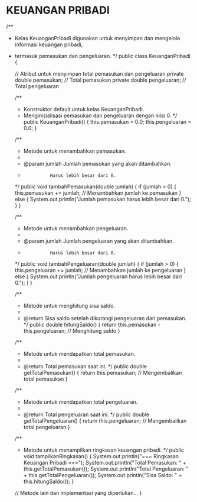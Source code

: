 # KEUANGAN PRIBADI

/**
* Kelas KeuanganPribadi digunakan untuk menyimpan dan mengelola informasi keuangan pribadi,
* termasuk pemasukan dan pengeluaran.
  */
  public class KeuanganPribadi {

  // Atribut untuk menyimpan total pemasukan dan pengeluaran
  private double pemasukan; // Total pemasukan
  private double pengeluaran; // Total pengeluaran

  /**
    * Konstruktor default untuk kelas KeuanganPribadi.
    * Menginisialisasi pemasukan dan pengeluaran dengan nilai 0.
      */
      public KeuanganPribadi() {
      this.pemasukan = 0.0;
      this.pengeluaran = 0.0;
      }

  /**
    * Metode untuk menambahkan pemasukan.
    *
    * @param jumlah Jumlah pemasukan yang akan ditambahkan.
    *               Harus lebih besar dari 0.
  */
  public void tambahPemasukan(double jumlah) {
  if (jumlah > 0) {
  this.pemasukan += jumlah; // Menambahkan jumlah ke pemasukan
  } else {
  System.out.println("Jumlah pemasukan harus lebih besar dari 0.");
  }
  }

  /**
    * Metode untuk menambahkan pengeluaran.
    *
    * @param jumlah Jumlah pengeluaran yang akan ditambahkan.
    *               Harus lebih besar dari 0.
  */
  public void tambahPengeluaran(double jumlah) {
  if (jumlah > 0) {
  this.pengeluaran += jumlah; // Menambahkan jumlah ke pengeluaran
  } else {
  System.out.println("Jumlah pengeluaran harus lebih besar dari 0.");
  }
  }

  /**
    * Metode untuk menghitung sisa saldo.
    *
    * @return Sisa saldo setelah dikurangi pengeluaran dari pemasukan.
      */
      public double hitungSaldo() {
      return this.pemasukan - this.pengeluaran; // Menghitung saldo
      }

  /**
    * Metode untuk mendapatkan total pemasukan.
    *
    * @return Total pemasukan saat ini.
      */
      public double getTotalPemasukan() {
      return this.pemasukan; // Mengembalikan total pemasukan
      }

  /**
    * Metode untuk mendapatkan total pengeluaran.
    *
    * @return Total pengeluaran saat ini.
      */
      public double getTotalPengeluaran() {
      return this.pengeluaran; // Mengembalikan total pengeluaran
      }

  /**
    * Metode untuk menampilkan ringkasan keuangan pribadi.
      */
      public void tampilkanRingkasan() {
      System.out.println("=== Ringkasan Keuangan Pribadi ===");
      System.out.println("Total Pemasukan: " + this.getTotalPemasukan());
      System.out.println("Total Pengeluaran: " + this.getTotalPengeluaran());
      System.out.println("Sisa Saldo: " + this.hitungSaldo());
      }

  // Metode lain dan implementasi yang diperlukan...
  }
